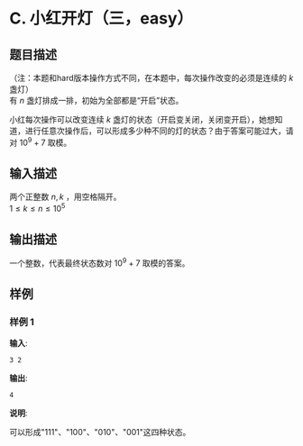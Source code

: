# C. 小红开灯（三，easy）

## 题目描述

（注：本题和hard版本操作方式不同，在本题中，每次操作改变的必须是连续的 $k$ 盏灯）  
有 $n$ 盏灯排成一排，初始为全部都是“开启”状态。  

小红每次操作可以改变连续 $k$ 盏灯的状态（开启变关闭，关闭变开启），她想知道，进行任意次操作后，可以形成多少种不同的灯的状态？由于答案可能过大，请对 $10^9+7$ 取模。  


## 输入描述

两个正整数 $n,k$ ，用空格隔开。  
$1\leq k\leq n \leq 10^5$   


## 输出描述

一个整数，代表最终状态数对 $10^9+7$ 取模的答案。  


## 样例

### 样例 1
**输入**:
```
3 2
```

**输出**:
```
4
```

**说明**:  

可以形成"111"、"100"、"010"、"001"这四种状态。  


